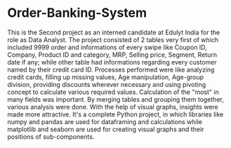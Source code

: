 # Order-Banking-System
This is the Second project as an interned candidate at Edulyt India for the role as Data Analyst. The project consisted of 2 tables very first of which included 9999 order and  informations of every swipe like Coupon ID, Company, Product ID and category, MRP, Selling price, Segment, Return date if any; while other table had informations regarding every customer named by their credit card ID. Processes performed were like analyzing credit cards, filling up missing values, Age manipulation, Age-group division, providing discounts wherever necessary and using pivoting concept to calculate various required values. Calculation of the "most" in many fields was important. By merging tables and grouping them together, various analysis were done. With the help of visual graphs, insights were made more attractive. It's a complete Python project, in which libraries like numpy and pandas are used for dataframing and calculations while matplotlib and seaborn are used for creating visual graphs and their positions of sub-components.

